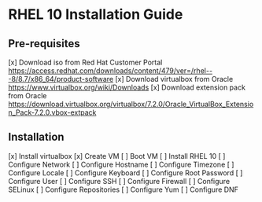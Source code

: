 # RHEL 10 Installation Guide

## Pre-requisites

[x] Download iso from Red Hat Customer Portal   <https://access.redhat.com/downloads/content/479/ver=/rhel---8/8.7/x86_64/product-software>
[x] Download virtualbox from Oracle     <https://www.virtualbox.org/wiki/Downloads>
[x] Download extension pack from Oracle <https://download.virtualbox.org/virtualbox/7.2.0/Oracle_VirtualBox_Extension_Pack-7.2.0.vbox-extpack>

## Installation

[x] Install virtualbox
[x] Create VM
[ ] Boot VM
[ ] Install RHEL 10
[ ] Configure Network
[ ] Configure Hostname
[ ] Configure Timezone
[ ] Configure Locale
[ ] Configure Keyboard
[ ] Configure Root Password
[ ] Configure User
[ ] Configure SSH
[ ] Configure Firewall
[ ] Configure SELinux
[ ] Configure Repositories
[ ] Configure Yum
[ ] Configure DNF
